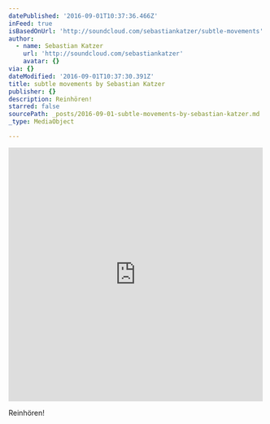 ```yaml
---
datePublished: '2016-09-01T10:37:36.466Z'
inFeed: true
isBasedOnUrl: 'http://soundcloud.com/sebastiankatzer/subtle-movements'
author:
  - name: Sebastian Katzer
    url: 'http://soundcloud.com/sebastiankatzer'
    avatar: {}
via: {}
dateModified: '2016-09-01T10:37:30.391Z'
title: subtle movements by Sebastian Katzer
publisher: {}
description: Reinhören!
starred: false
sourcePath: _posts/2016-09-01-subtle-movements-by-sebastian-katzer.md
_type: MediaObject

---
```

<iframe src="http://cdn.embedly.com/widgets/media.html?src=https%3A%2F%2Fw.soundcloud.com%2Fplayer%2F%3Fvisual%3Dtrue%26url%3Dhttp%253A%252F%252Fapi.soundcloud.com%252Ftracks%252F271541874%26show_artwork%3Dtrue&amp;url=https%3A%2F%2Fsoundcloud.com%2Fsebastiankatzer%2Fsubtle-movements&amp;image=http%3A%2F%2Fi1.sndcdn.com%2Fartworks-000169567905-ad65zx-t500x500.jpg&amp;key=b7d04c9b404c499eba89ee7072e1c4f7&amp;type=text%2Fhtml&amp;schema=soundcloud" width="500" height="500" scrolling="no" frameborder="0" allowfullscreen="" style=""></iframe>

Reinhören!